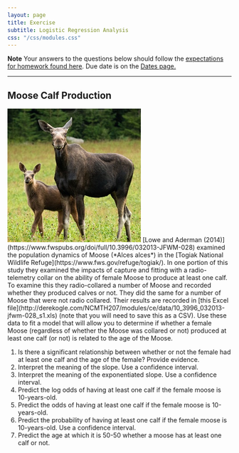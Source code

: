 ```yaml
---
layout: page
title: Exercise
subtitle: Logistic Regression Analysis
css: "/css/modules.css"
---
```


<div class="alert alert-warning">
  <strong>Note</strong> Your answers to the questions below should follow the <a href="../../resources/hwformat" target="_blank">expectations for homework found here</a>. Due date is on the <a href="../../resources/Dates-Current" target="_blank">Dates page.</a>
</div>

----

## Moose Calf Production
<img src="../zimgs/MooseCalf.jpg" alt="Decoration" class="img-right">
[Lowe and Aderman (2014)](https://www.fwspubs.org/doi/full/10.3996/032013-JFWM-028) examined the population dynamics of Moose (*Alces alces*) in the [Togiak National Wildlife Refuge](https://www.fws.gov/refuge/togiak/). In one portion of this study they examined the impacts of capture and fitting with a radio-telemetry collar on the ability of female Moose to produce at least one calf. To examine this they radio-collared a number of Moose and recorded whether they produced calves or not. They did the same for a number of Moose that were not radio collared. Their results are recorded in [this Excel file](http://derekogle.com/NCMTH207/modules/ce/data/10_3996_032013-jfwm-028_s1.xls) (note that you will need to save this as a CSV). Use these data to fit a model that will allow you to determine if whether a female Moose (regardless of whether the Moose was collared or not) produced at least one calf (or not) is related to the age of the Moose.

1. Is there a significant relationship between whether or not the female had at least one calf and the age of the female? Provide evidence.
1. Interpret the meaning of the slope. Use a confidence interval.
1. Interpret the meaning of the exponentiated slope. Use a confidence interval.
1. Predict the log odds of having at least one calf if the female moose is 10-years-old.
1. Predict the odds of having at least one calf if the female moose is 10-years-old.
1. Predict the probability of having at least one calf if the female moose is 10-years-old. Use a confidence interval.
1. Predict the age at which it is 50-50 whether a moose has at least one calf or not.


